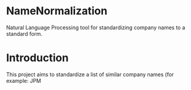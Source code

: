 # NameNormalization
Natural Language Processing tool for standardizing company names to a standard form.

# Introduction
This project aims to standardize a list of similar company names (for example: JPM